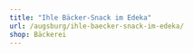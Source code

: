 ```yaml
---
title: "Ihle Bäcker-Snack im Edeka"
url: /augsburg/ihle-baecker-snack-im-edeka/
shop: Bäckerei
---
```

